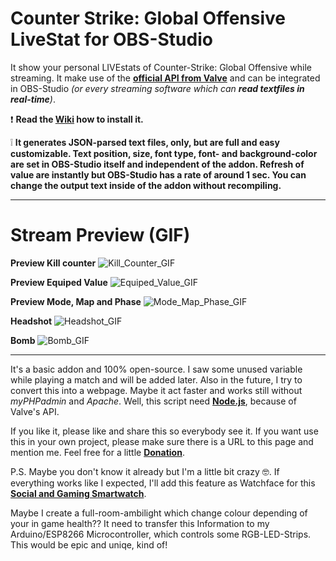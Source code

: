# Counter Strike: Global Offensive LiveStat for OBS-Studio
It show your personal LIVEstats of Counter-Strike: Global Offensive while streaming. It make use of the **[official API from Valve](https://developer.valvesoftware.com/wiki/Counter-Strike:_Global_Offensive_Game_State_Integration#Sample_HTTP_POST_Endpoint_Server)** and can be integrated in OBS-Studio _(or every streaming software which can **read textfiles in real-time**)_.

❗ **Read the [Wiki](https://github.com/TheAmadeus25/CounterStrike-GlobalOffensive-LiveStat-for-OBS-Studio/wiki) how to install it.**

❕ **It generates JSON-parsed text files, only, but are full and easy customizable. Text position, size, font type, font- and background-color are set in OBS-Studio itself and independent of the addon. Refresh of value are instantly but OBS-Studio has a rate of around 1 sec. You can change the output text inside of the addon without recompiling.**

***

# Stream Preview (GIF)

**Preview Kill counter**
![Kill_Counter_GIF](https://github.com/TheAmadeus25/CounterStrike-GlobalOffensive-LiveStat-for-OBS-Studio/blob/master/Photos/Kill%20Counter.gif)

**Preview Equiped Value**
![Equiped_Value_GIF](https://github.com/TheAmadeus25/CounterStrike-GlobalOffensive-LiveStat-for-OBS-Studio/blob/master/Photos/Equiped%20Value.gif)

**Preview Mode, Map and Phase**
![Mode_Map_Phase_GIF](https://github.com/TheAmadeus25/CounterStrike-GlobalOffensive-LiveStat-for-OBS-Studio/blob/master/Photos/Map%20and%20Round.gif)

**Headshot**
![Headshot_GIF](https://github.com/TheAmadeus25/CounterStrike-GlobalOffensive-LiveStat-for-OBS-Studio/blob/master/Photos/Headshot.gif)

**Bomb**
![Bomb_GIF](https://github.com/TheAmadeus25/CounterStrike-GlobalOffensive-LiveStat-for-OBS-Studio/blob/master/Photos/Bomb.gif)


***

It's a basic addon and 100% open-source. I saw some unused variable while playing a match and will be added later. Also in the future, I try to convert this into a webpage. Maybe it act faster and works still without _myPHPadmin_ and _Apache_. Well, this script need **[Node.js](https://nodejs.org/)**, because of Valve's API.

If you like it, please like and share this so everybody see it. If you want use this in your own project, please make sure there is a URL to this page and mention me. Feel free for a little **[Donation](https://www.paypal.com/cgi-bin/webscr?cmd=_s-xclick&hosted_button_id=GLQ52YVTN24CN&source=url)**.

P.S. Maybe you don't know it already but I'm a little bit crazy 🤓. If everything works like I expected, I'll add this feature as Watchface for this **[Social and Gaming Smartwatch](https://theamadeus25.github.io/LaColorduino/)**.

Maybe I create a full-room-ambilight which change colour depending of your in game health?? It need to transfer this Information to my Arduino/ESP8266 Microcontroller, which controls some RGB-LED-Strips. This would be epic and uniqe, kind of!
